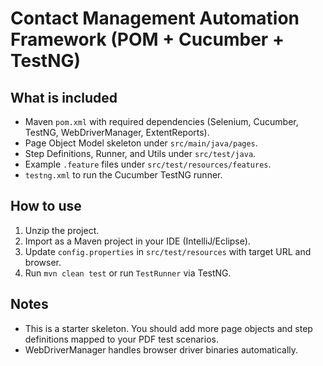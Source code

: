 # Contact Management Automation Framework (POM + Cucumber + TestNG)

## What is included
- Maven `pom.xml` with required dependencies (Selenium, Cucumber, TestNG, WebDriverManager, ExtentReports).
- Page Object Model skeleton under `src/main/java/pages`.
- Step Definitions, Runner, and Utils under `src/test/java`.
- Example `.feature` files under `src/test/resources/features`.
- `testng.xml` to run the Cucumber TestNG runner.

## How to use
1. Unzip the project.
2. Import as a Maven project in your IDE (IntelliJ/Eclipse).
3. Update `config.properties` in `src/test/resources` with target URL and browser.
4. Run `mvn clean test` or run `TestRunner` via TestNG.

## Notes
- This is a starter skeleton. You should add more page objects and step definitions mapped to your PDF test scenarios.
- WebDriverManager handles browser driver binaries automatically.
